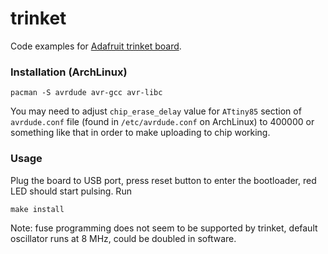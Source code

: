 # trinket

Code examples for [Adafruit trinket board](https://www.adafruit.com/product/1501).

### Installation (ArchLinux)

```
pacman -S avrdude avr-gcc avr-libc
```

You may need to adjust `chip_erase_delay` value for `ATtiny85` section of `avrdude.conf` file (found in `/etc/avrdude.conf` on ArchLinux) to 400000 or something like that in order to make uploading to chip working.

### Usage

Plug the board to USB port, press reset button to enter the bootloader, red LED should start pulsing. Run 

```
make install
```

Note: fuse programming does not seem to be supported by trinket, default oscillator runs at 8 MHz, could be doubled in software.
